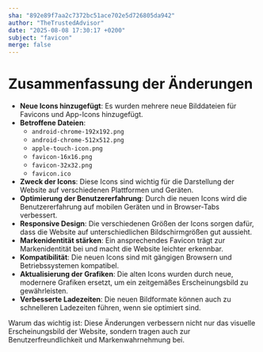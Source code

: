 ```yaml
---
sha: "892e89f7aa2c7372bc51ace702e5d726805da942"
author: "TheTrustedAdvisor"
date: "2025-08-08 17:30:17 +0200"
subject: "favicon"
merge: false
---
```


# Zusammenfassung der Änderungen

- **Neue Icons hinzugefügt**: Es wurden mehrere neue Bilddateien für Favicons und App-Icons hinzugefügt.
- **Betroffene Dateien**:
  - `android-chrome-192x192.png`
  - `android-chrome-512x512.png`
  - `apple-touch-icon.png`
  - `favicon-16x16.png`
  - `favicon-32x32.png`
  - `favicon.ico`
- **Zweck der Icons**: Diese Icons sind wichtig für die Darstellung der Website auf verschiedenen Plattformen und Geräten.
- **Optimierung der Benutzererfahrung**: Durch die neuen Icons wird die Benutzererfahrung auf mobilen Geräten und in Browser-Tabs verbessert.
- **Responsive Design**: Die verschiedenen Größen der Icons sorgen dafür, dass die Website auf unterschiedlichen Bildschirmgrößen gut aussieht.
- **Markenidentität stärken**: Ein ansprechendes Favicon trägt zur Markenidentität bei und macht die Website leichter erkennbar.
- **Kompatibilität**: Die neuen Icons sind mit gängigen Browsern und Betriebssystemen kompatibel.
- **Aktualisierung der Grafiken**: Die alten Icons wurden durch neue, modernere Grafiken ersetzt, um ein zeitgemäßes Erscheinungsbild zu gewährleisten.
- **Verbesserte Ladezeiten**: Die neuen Bildformate können auch zu schnelleren Ladezeiten führen, wenn sie optimiert sind.

Warum das wichtig ist: Diese Änderungen verbessern nicht nur das visuelle Erscheinungsbild der Website, sondern tragen auch zur Benutzerfreundlichkeit und Markenwahrnehmung bei.

